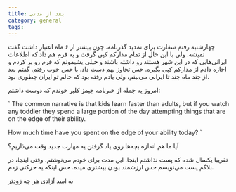 ```yaml
---
title: بعد از مدتی
category: general
tags:  
---
```



چهارشنبه رفتم سفارت برای تمدید گذرنامه. چون بیشتر از ۶ ماه اعتبار داشت گفت نمیشه. ولی با این حال از تمام مدارکم کپی گرفت و یه فرم هم داد که اطلاعات ایرانی‌هایی که در این شهر هستند رو داشته باشند و خیلی پشیمونم که فرم رو پر کردم و اجازه دادم از مدارکم کپی بگیره. حس تجاوز بهم دست داد. با حس خوب رفتم. گفتم بعد از چند ماه چند تا ایرانی می‌بینم، ولی یادم رفته بود که حالم تو ایران چطوری بود. 

امروز یه جمله از خبرنامه جیمز کلیر خوندم که دوست داشتم:

`
The common narrative is that kids learn faster than adults, but if you watch any toddler they spend a large portion of the day attempting things that are on the edge of their ability.

How much time have you spent on the edge of your ability today? `

آیا ما هم اندازه بچه‌ها روی یاد گرفتن یه مهارت جدید وقت می‌ذاریم؟

تقریبا یکسال شده که پست نذاشتم اینجا. این مدت برای خودم می‌نوشتم. وقتی اینجا، در بلاگم پست می‌نویسم حس ارزشمند بودن بیشتری میده. حس اینکه یه حرکتی زدم. 

به امید آزادی هر چه زودتر
